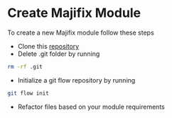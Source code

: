 # Create Majifix Module

To create a new Majifix module follow these steps

- Clone this [repository](https://github.com/CodeTanzania/majifix-module-starter)
- Delete .git folder by running

```sh
rm -rf .git
```

- Initialize a git flow repository by running

```sh
git flow init
```

- Refactor files based on your module requirements
